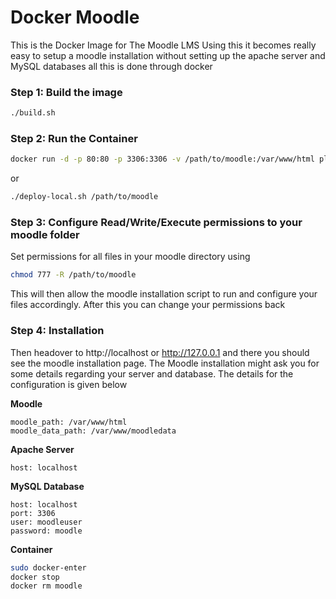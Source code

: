 # Docker Moodle
This is the Docker Image for The Moodle LMS
Using this it becomes really easy to setup a moodle installation without setting up the apache server and MySQL databases all this is done through docker

### Step 1: Build the image
```bash
./build.sh
```

### Step 2: Run the Container
```bash
docker run -d -p 80:80 -p 3306:3306 -v /path/to/moodle:/var/www/html playlyfe/moodle
```
or
```bash
./deploy-local.sh /path/to/moodle
```

### Step 3: Configure Read/Write/Execute permissions to your moodle folder
Set permissions for all files in your moodle directory using
```bash
chmod 777 -R /path/to/moodle
```
This will then allow the moodle installation script to run and configure
your files accordingly. After this you can change your permissions back

### Step 4: Installation
Then headover to http://localhost or http://127.0.0.1 and there you should see the moodle installation page. The Moodle installation might ask you for some details regarding your server and database. The details for the configuration is given below

**Moodle**
```
moodle_path: /var/www/html
moodle_data_path: /var/www/moodledata
```

**Apache Server**
```
host: localhost
```

**MySQL Database**
```
host: localhost
port: 3306
user: moodleuser
password: moodle
```

**Container**
```bash
sudo docker-enter 
docker stop 
docker rm moodle
```

